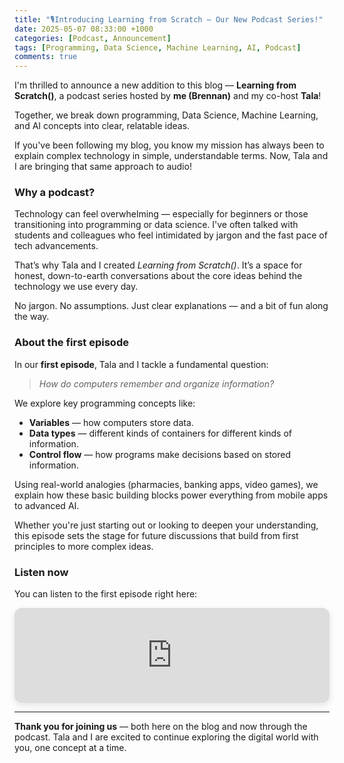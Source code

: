 ```yaml
---
title: "🎙️Introducing Learning from Scratch — Our New Podcast Series!"
date: 2025-05-07 08:33:00 +1000
categories: [Podcast, Announcement]
tags: [Programming, Data Science, Machine Learning, AI, Podcast]
comments: true
---
```


I'm thrilled to announce a new addition to this blog — **Learning from Scratch()**, a podcast series hosted by **me (Brennan)** and my co-host **Tala**!

Together, we break down programming, Data Science, Machine Learning, and AI concepts into clear, relatable ideas.

If you've been following my blog, you know my mission has always been to explain complex technology in simple, understandable terms. Now, Tala and I are bringing that same approach to audio!

### Why a podcast?

Technology can feel overwhelming — especially for beginners or those transitioning into programming or data science. I've often talked with students and colleagues who feel intimidated by jargon and the fast pace of tech advancements.

That’s why Tala and I created *Learning from Scratch()*. It’s a space for honest, down-to-earth conversations about the core ideas behind the technology we use every day.

No jargon. No assumptions. Just clear explanations — and a bit of fun along the way.

### About the first episode

In our **first episode**, Tala and I tackle a fundamental question:

> *How do computers remember and organize information?*

We explore key programming concepts like:
- **Variables** — how computers store data.
- **Data types** — different kinds of containers for different kinds of information.
- **Control flow** — how programs make decisions based on stored information.

Using real-world analogies (pharmacies, banking apps, video games), we explain how these basic building blocks power everything from mobile apps to advanced AI.

Whether you're just starting out or looking to deepen your understanding, this episode sets the stage for future discussions that build from first principles to more complex ideas.

### Listen now

You can listen to the first episode right here:

<div style="margin: 1em 0; border-radius: 12px; overflow: hidden; box-shadow: 0 4px 12px rgba(0,0,0,0.1);">
  <iframe style="border: none; width: 100%; height: 152px; display: block;"
    src="https://open.spotify.com/embed/episode/2QsugvwWNd1YnaBRW9Sq1O?si=oMpnnpoLR5CwI6PzUrbFLA"
    frameborder="0"
    allow="autoplay; clipboard-write; encrypted-media; fullscreen; picture-in-picture">
  </iframe>
</div>

---

**Thank you for joining us** — both here on the blog and now through the podcast. Tala and I are excited to continue exploring the digital world with you, one concept at a time.
